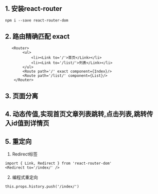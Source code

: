 ## 1. 安装react-router
`npm i --save react-router-dom`
## 2. 路由精确匹配 exact
```
   <Router>
        <ul>
            <li><Link to='/'>首页</Link></li>
            <li><Link to='/list/'>列表</Link></li>
        </ul>
        <Route path='/' exact component={Index}/>
        <Route path='/list/' component={List}/>
    </Router>
```

## 3. 页面分离

## 4. 动态传值,实现首页文章列表跳转,点击列表,跳转传入id值到详情页

## 5. 重定向
1. Redirect标签<br>
```
import { Link, Redirect } from 'react-router-dom'
<Redirect to='/index/' />
```
2. 编程式重定向
``` 
this.props.history.push('/index/')
```